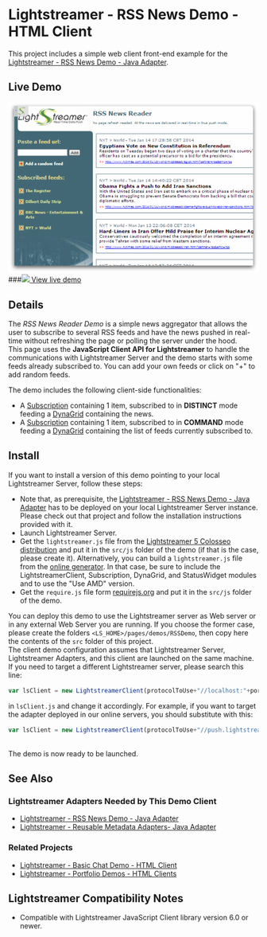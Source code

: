 # Lightstreamer - RSS News Demo - HTML Client

<!-- START DESCRIPTION lightstreamer-example-rss-client-javascript -->

This project includes a simple web client front-end example for the [Lightstreamer - RSS News Demo - Java Adapter](https://github.com/Weswit/Lightstreamer-example-RSS-adapter-java).

## Live Demo

[![screenshot](screen_rss_large.png)](http://demos.lightstreamer.com/RSSDemo)<br>
###[![](http://demos.lightstreamer.com/site/img/play.png) View live demo](http://demos.lightstreamer.com/RSSDemo)

## Details

The *RSS News Reader Demo* is a simple news aggregator that allows the user to subscribe to several RSS feeds and have the news pushed in real-time without refreshing the page or polling the server under the hood.<br>
This page uses the <b>JavaScript Client API for Lightstreamer</b> to handle the communications with Lightstreamer Server and the demo starts with some feeds already subscribed to. You can add your own feeds or click on "+" to add random feeds.<br>

The demo includes the following client-side functionalities:
* A [Subscription](http://www.lightstreamer.com/docs/client_javascript_uni_api/Subscription.html) containing 1 item, subscribed to in <b>DISTINCT</b> mode feeding a [DynaGrid](http://www.lightstreamer.com/docs/client_javascript_uni_api/DynaGrid.html) containing the news.
* A [Subscription](http://www.lightstreamer.com/docs/client_javascript_uni_api/Subscription.html) containing 1 item, subscribed to in <b>COMMAND</b> mode feeding a [DynaGrid](http://www.lightstreamer.com/docs/client_javascript_uni_api/DynaGrid.html) containing the list of feeds currently subscribed to.

<!-- END DESCRIPTION lightstreamer-example-rss-client-javascript -->


## Install

If you want to install a version of this demo pointing to your local Lightstreamer Server, follow these steps:

* Note that, as prerequisite, the [Lightstreamer - RSS News Demo - Java Adapter](https://github.com/Weswit/Lightstreamer-example-RSS-adapter-java) has to be deployed on your local Lightstreamer Server instance. Please check out that project and follow the installation instructions provided with it.
* Launch Lightstreamer Server.
* Get the `lightstreamer.js` file from the [Lightstreamer 5 Colosseo distribution](http://www.lightstreamer.com/download) and put it in the `src/js` folder of the demo (if that is the case, please create it). Alternatively, you can build a `lightstreamer.js` file from the 
  [online generator](http://www.lightstreamer.com/latest/Lightstreamer_Allegro-Presto-Vivace_5_1_Colosseo/Lightstreamer/DOCS-SDKs/sdk_client_javascript/tools/generator.html).
  In that case, be sure to include the LightstreamerClient, Subscription, DynaGrid, and StatusWidget modules and to use the "Use AMD" version.
* Get the `require.js` file form [requirejs.org](http://requirejs.org/docs/download.html) and put it in the `src/js` folder of the demo.

You can deploy this demo to use the Lightstreamer server as Web server or in any external Web Server you are running. 
If you choose the former case, please create the folders `<LS_HOME>/pages/demos/RSSDemo`, then copy here the contents of the `src` folder of this project.<br>
The client demo configuration assumes that Lightstreamer Server, Lightstreamer Adapters, and this client are launched on the same machine. If you need to target a different Lightstreamer server, please search this line:
```js
var lsClient = new LightstreamerClient(protocolToUse+"//localhost:"+portToUse,"RSSDEMO");
```
in `lsClient.js` and change it accordingly. For example, if you want to target the adapter deployed in our online servers, you should substitute with this:
```js
var lsClient = new LightstreamerClient(protocolToUse+"//push.lightstreamer.com","RSSDEMO");
```
<br>
The demo is now ready to be launched.

## See Also

### Lightstreamer Adapters Needed by This Demo Client

<!-- START RELATED_ENTRIES -->
* [Lightstreamer - RSS News Demo - Java Adapter](https://github.com/Weswit/Lightstreamer-example-RSS-adapter-java)
* [Lightstreamer - Reusable Metadata Adapters- Java Adapter](https://github.com/Weswit/Lightstreamer-example-ReusableMetadata-adapter-java)

<!-- END RELATED_ENTRIES -->

### Related Projects

* [Lightstreamer - Basic Chat Demo - HTML Client](https://github.com/Weswit/Lightstreamer-example-Chat-client-javascript)
* [Lightstreamer - Portfolio Demos - HTML Clients](https://github.com/Weswit/Lightstreamer-example-Portfolio-client-javascript)

## Lightstreamer Compatibility Notes

* Compatible with Lightstreamer JavaScript Client library version 6.0 or newer.
